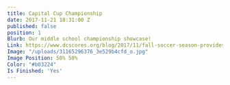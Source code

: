 ```yaml
---
title: Capital Cup Championship
date: 2017-11-21 18:31:00 Z
published: false
position: 1
Blurb: Our middle school championship showcase!
Link: https://www.dcscores.org/blog/2017/11/fall-soccer-season-provides-hundreds-of-games-practices-and-exercise
Image: "/uploads/31165296376_3e529b4cfd_o.jpg"
Image Position: 50% 50%
Color: "#b03224"
Is Finished: 'Yes'
---
```


